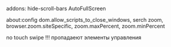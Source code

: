 addons:
hide-scroll-bars
AutoFullScreen

about:config 
dom.allow_scripts_to_close_windows,
serch zoom, 
browser.zoom.siteSpecific, 
zoom.maxPercent, 
zoom.minPercent

no touch swipe !!! 
пропадаеют элементы управления